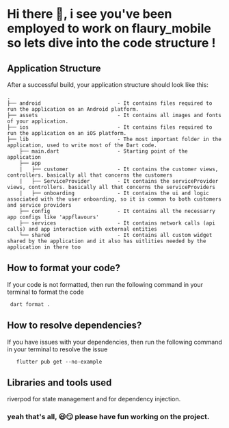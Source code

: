 # Hi there 👋, i see you've been employed to work on flaury_mobile so lets dive into the code structure !

## Application Structure
After a successful build, your application structure should look like this:
```
.
├── android                         - It contains files required to run the application on an Android platform.
├── assets                          - It contains all images and fonts of your application.
├── ios                             - It contains files required to run the application on an iOS platform.
├── lib                             - The most important folder in the application, used to write most of the Dart code.
    ├── main.dart                   - Starting point of the application
    ├── app
    |   ├── customer                - It contains the customer views, controllers. basically all that concerns the customers  
    |   ├── ServiceProvider         - It contains the serviceProvider views, controllers. basically all that concerns the serviceProviders
    |   ├── onboarding              - It contains the ui and logic associated with the user onboarding, so it is common to both customers and service providers
    ├── config                      - It contains all the necessarry app configs like 'appflavours'  
    ├── services                    - It contains network calls (api calls) and app interaction with external entities
    └── shared                      - It contains all custom widget shared by the application and it also has uitlities needed by the application in there too
```
## How to format your code?
  If your code is not formatted, then run the following command in your terminal to format the code
  ```
   dart format .
  ```
## How to resolve dependencies?
If you have issues with your dependencies, then run the following command in your terminal to resolve the issue
  ```
     flutter pub get --no-example
  ```
## Libraries and tools used
  riverpod for state management and for dependency injection. 

### yeah that's all, 😃😏 please have fun working on the project.   

  
